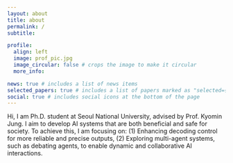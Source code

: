 ```yaml
---
layout: about
title: about
permalink: /
subtitle: 

profile:
  align: left
  image: prof_pic.jpg
  image_circular: false # crops the image to make it circular
  more_info:

news: true # includes a list of news items
selected_papers: true # includes a list of papers marked as "selected={true}"
social: true # includes social icons at the bottom of the page
---
```


Hi, I am Ph.D. student at Seoul National University, advised by Prof. Kyomin Jung. I aim to develop AI systems that are both beneficial and safe for society. To achieve this, I am focusing on:
(1) Enhancing decoding control for more reliable and precise outputs,
(2) Exploring multi-agent systems, such as debating agents, to enable dynamic and collaborative AI interactions.
